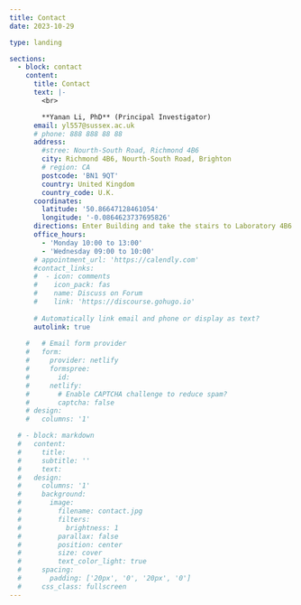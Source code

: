 ```yaml
---
title: Contact
date: 2023-10-29

type: landing

sections:
  - block: contact
    content:
      title: Contact
      text: |-
        <br>

        **Yanan Li, PhD** (Principal Investigator)
      email: yl557@sussex.ac.uk
      # phone: 888 888 88 88
      address:
        #stree: Nourth-South Road, Richmond 4B6
        city: Richmond 4B6, Nourth-South Road, Brighton
        # region: CA
        postcode: 'BN1 9QT'
        country: United Kingdom
        country_code: U.K.
      coordinates:
        latitude: '50.86647128461054'
        longitude: '-0.0864623737695826'
      directions: Enter Building and take the stairs to Laboratory 4B6 on Floor 4
      office_hours:
        - 'Monday 10:00 to 13:00'
        - 'Wednesday 09:00 to 10:00'
      # appointment_url: 'https://calendly.com'
      #contact_links:
      #  - icon: comments
      #    icon_pack: fas
      #    name: Discuss on Forum
      #    link: 'https://discourse.gohugo.io'
    
      # Automatically link email and phone or display as text?
      autolink: true
    
    #   # Email form provider
    #   form:
    #     provider: netlify
    #     formspree:
    #       id:
    #     netlify:
    #       # Enable CAPTCHA challenge to reduce spam?
    #       captcha: false
    # design:
    #   columns: '1'

  # - block: markdown
  #   content:
  #     title:
  #     subtitle: ''
  #     text:
  #   design:
  #     columns: '1'
  #     background:
  #       image: 
  #         filename: contact.jpg
  #         filters:
  #           brightness: 1
  #         parallax: false
  #         position: center
  #         size: cover
  #         text_color_light: true
  #     spacing:
  #       padding: ['20px', '0', '20px', '0']
  #     css_class: fullscreen
---
```

